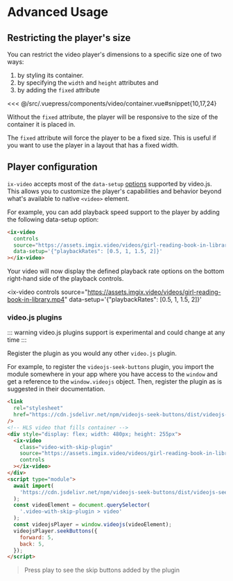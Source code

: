 # Advanced Usage

## Restricting the player's size

You can restrict the video player's dimensions to a specific size one of two ways:

1. by styling its container.
2. by specifying the `width` and `height` attributes and
3. by adding the `fixed` attribute

<<< @/src/.vuepress/components/video/container.vue#snippet{10,17,24}

Without the `fixed` attribute, the player will be responsive to the size of the container it is placed in.

The `fixed` attribute will force the player to be a fixed size. This is useful if you want to use the player in a layout that has a fixed width.

<video-container></video-container>

## Player configuration

`ix-video` accepts most of the `data-setup`
[options](https://videojs.com/guides/options) supported by video.js. This allows
you to customize the player's capabilities and behavior beyond what's available
to native `<video>` element.

For example, you can add playback speed support to the player by adding the
following data-setup option:

```html
<ix-video
  controls
  source="https://assets.imgix.video/videos/girl-reading-book-in-library.mp4"
  data-setup='{"playbackRates": [0.5, 1, 1.5, 2]}'
></ix-video>
```

Your video will now display the defined playback rate options on the bottom
right-hand side of the playback controls.

<ix-video
controls
source="https://assets.imgix.video/videos/girl-reading-book-in-library.mp4"
data-setup='{"playbackRates": [0.5, 1, 1.5, 2]}'

> </ix-video>

### video.js plugins

::: warning
video.js plugins support is experimental and could change at any time
:::

Register the plugin as you would any other `video.js` plugin.

For example, to register the `videojs-seek-buttons` plugin, you import the module somewhere in your app where you have access to the `window` and get a reference to the `window.videojs` object. Then, register the plugin as is suggested in their documentation.

```html
<link
  rel="stylesheet"
  href="https://cdn.jsdelivr.net/npm/videojs-seek-buttons/dist/videojs-seek-buttons.css"
/>
<!-- HLS video that fills container -->
<div style="display: flex; width: 480px; height: 255px">
  <ix-video
    class="video-with-skip-plugin"
    source="https://assets.imgix.video/videos/girl-reading-book-in-library.mp4"
    controls
  ></ix-video>
</div>
<script type="module">
  await import(
    'https://cdn.jsdelivr.net/npm/videojs-seek-buttons/dist/videojs-seek-buttons.js'
  );
  const videoElement = document.querySelector(
    '.video-with-skip-plugin > video'
  );
  const videojsPlayer = window.videojs(videoElement);
  videojsPlayer.seekButtons({
    forward: 5,
    back: 5,
  });
</script>
```

> Press play to see the skip buttons added by the plugin

<link
  rel="stylesheet"
  href="https://cdn.jsdelivr.net/npm/videojs-seek-buttons/dist/videojs-seek-buttons.css"
/>
<!-- HLS video that fills container -->
<ix-video
  class="video-with-skip-plugin"
  source="https://assets.imgix.video/videos/girl-reading-book-in-library.mp4"
  controls
></ix-video>
<script type="module">
  await import(
    'https://cdn.jsdelivr.net/npm/videojs-seek-buttons/dist/videojs-seek-buttons.js'
  );
  const videoElement = document.querySelector('.video-with-skip-plugin > video')
  const videojsPlayer = window.videojs(videoElement);
  videojsPlayer.seekButtons({
    forward: 5,
    back: 5,
  });
</script>
